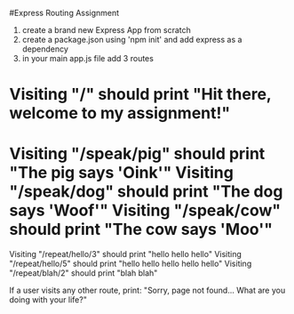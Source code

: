 #Express Routing Assignment

1. create a brand new Express App from scratch
2. create a package.json using 'npm init' and add express as a dependency
3. in your main app.js file add 3 routes

Visiting "/" should print "Hit there, welcome to my assignment!"
========================================================
Visiting "/speak/pig" should print "The pig says 'Oink'"
Visiting "/speak/dog" should print "The dog says 'Woof'"
Visiting "/speak/cow" should print "The cow says 'Moo'"
========================================================
Visiting "/repeat/hello/3" should print "hello hello hello"
Visiting "/repeat/hello/5" should print "hello hello hello hello hello"
Visiting "/repeat/blah/2" should print "blah blah"

If a user visits any other route, print:
"Sorry, page not found... What are you doing with your life?"

